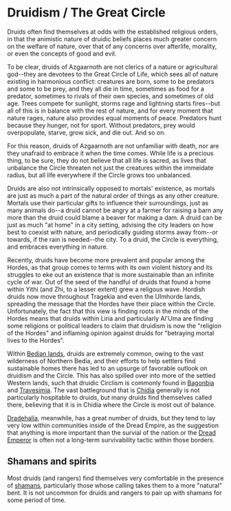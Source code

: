 # Druidism / The Great Circle

Druids often find themselves at odds with the established religious orders, in that the animistic nature of druidic beliefs places much greater concern on the welfare of nature, over that of any concerns over afterlife, morality, or even the concepts of good and evil.

To be clear, druids of Azgaarnoth are not clerics of a nature or agricultural god--they are devotees to the Great Circle of Life, which sees all of nature existing in harmonious conflict: creatures are born, some to be predators and some to be prey, and they all die in time, sometimes as food for a predator, sometimes to rivals of their own species, and sometimes of old age. Trees compete for sunlight, storms rage and lightning starts fires--but all of this is in balance with the rest of nature, and for every moment that nature rages, nature also provides equal moments of peace. Predators hunt because they hunger, not for sport. Without predators, prey would overpopulate, starve, grow sick, and die out. And so on.

For this reason, druids of Azgaarnoth are not unfamiliar with death, nor are they unafraid to embrace it when the time comes. While life is a precious thing, to be sure, they do not believe that all life is sacred, as lives that unbalance the Circle threaten not just the creatures within the immeidate radius, but all life everywhere if the Circle grows too unbalanced.

Druids are also not intrinsically opposed to mortals' existence, as mortals are just as much a part of the natural order of things as any other creature. Mortals use their particular gifts to influence their surroundings, just as many animals do--a druid cannot be angry at a farmer for raising a barn any more than the druid could blame a beaver for making a dam. A druid can be just as much "at home" in a city setting, advising the city leaders on how best to coexist with nature, and periodically guiding storms away from--or towards, if the rain is needed--the city. To a druid, the Circle is everything, and embraces everything in nature.

Recently, druids have become more prevalent and popular among the Hordes, as that group comes to terms with its own violent history and its struggles to eke out an existence that is more sustainable than an infinite cycle of war. Out of the seed of the handful of druids that found a home within Yithi (and Zhi, to a lesser extent) grew a religous wave. Hordish druids now move throughout Tragekia and even the Ulmhorde lands, spreading the message that the Hordes have their place within the Circle. Unfortunately, the fact that this view is finding roots in the minds of the Hordes means that druids within Liria and particularly Al'Uma are finding some religions or political leaders to claim that druidism is now the "religion of the Hordes" and inflaming opinion against druids for "betraying mortal lives to the Hordes".

Within [Bedian lands](../Nations/Bedia.md), druids are extremely common, owing to the vast wilderness of Northern Bedia, and their efforts to help settlers find sustainable homes there has led to an upsurge of favorable outlook on druidism and the Circle. This has also spilled over into more of the settled Western lands, such that druidic Circlism is commonly found in [Bagonbia](../Nations/Bagonbia.md) and [Travesimia](../Nations/Travesimia.md). The vast battleground that is [Chidia](../Geography/Chidia.md) generally is not particularly hospitable to druids, but many druids find themselves called there, believing that it is in Chidia where the Circle is most out of balance.

[Dradehalia](../Nations/Dradehalia.md), meanwhile, has a great number of druids, but they tend to lay very low within communities inside of the Dread Empire, as the suggestion that anything is more important than the survial of the nation or the [Dread Emperor](../People/DreadEmperor.md) is often not a long-term survivability tactic within those borders.

## Shamans and spirits
Most druids (and rangers) find themselves very comfortable in the presence of [shamans](../Classes/Shaman), particularly those whose calling takes them to a more "natural" bent. It is not uncommon for druids and rangers to pair up with shamans for some period of time.
